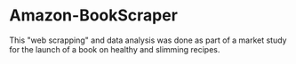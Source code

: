 # Amazon-BookScraper

<p> This "web scrapping" and data analysis was done as part of a market study for the launch of a book on healthy and slimming recipes. </p>
